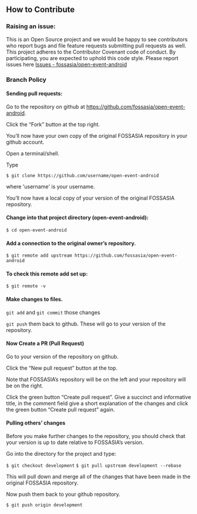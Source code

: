 ## How to Contribute

### Raising an issue:
 This is an Open Source project and we would be happy to see contributors who report bugs and file feature requests submitting pull requests as well.
 This project adheres to the Contributor Covenant code of conduct.
 By participating, you are expected to uphold this code style.
 Please report issues here [Issues - fossasia/open-event-android](https://github.com/fossasia/open-event-android/issues)

### Branch Policy

#### Sending pull requests:

Go to the repository on github at https://github.com/fossasia/open-event-android.

Click the “Fork” button at the top right.

You’ll now have your own copy of the original FOSSASIA repository in your github account.

Open a terminal/shell.

Type

`$ git clone https://github.com/username/open-event-android`

where 'username' is your username.

You’ll now have a local copy of your version of the original FOSSASIA repository.

#### Change into that project directory (open-event-android):

`$ cd open-event-android`

#### Add a connection to the original owner’s repository.

`$ git remote add upstream https://github.com/fossasia/open-event-android`

#### To check this remote add set up:

`$ git remote -v`

#### Make changes to files.

`git add` and `git commit` those changes

`git push` them back to github. These will go to your version of the repository.

#### Now Create a PR (Pull Request)
Go to your version of the repository on github.

Click the “New pull request” button at the top.

Note that FOSSASIA’s repository will be on the left and your repository will be on the right.

Click the green button “Create pull request”. Give a succinct and informative title, in the comment field give a short explanation of the changes and click the green button “Create pull request” again.

#### Pulling others’ changes
Before you make further changes to the repository, you should check that your version is up to date relative to FOSSASIA’s version.

Go into the directory for the project and type:

`$ git checkout development`
`$ git pull upstream development --rebase`

This will pull down and merge all of the changes that have been made in the original FOSSASIA repository.

Now push them back to your github repository.

`$ git push origin development`
